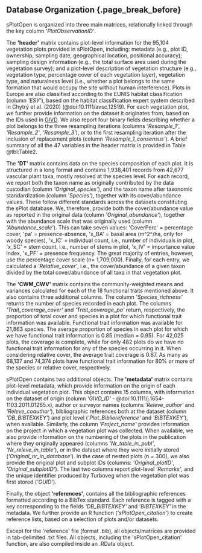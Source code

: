 ## Database Organization {.page_break_before}

sPlotOpen is organized into three main matrices, relationally linked through the key column *'PlotObservationID'*.

The **'header'** matrix contains plot-level information for the 95,104 vegetation plots provided in sPlotOpen, including: metadata (e.g., plot ID, ownership, sampling date, geographical location, positional accuracy); sampling design information (e.g., the total surface area used during the vegetation survey); and a plot-level description of vegetation structure (e.g., vegetation type, percentage cover of each vegetation layer), vegetation type, and naturalness level (i.e., whether a plot  belongs to the same formation that would occupy the site without human interference). 
Plots in Europe are also classified according to the EUNIS habitat classification (column *'ESY'*), based on the habitat classification expert system described in Chytrý et al. (2020) (@doi:10.1111/avsc.12519). 
For each vegetation plot, we further provide information on the dataset it originates from, based on the IDs used in [GIVD](http://www.givd.info). 
We also report four binary fields describing whether a plot belongs to the three resampling iterations (columns *'Resample_1'*, *'Resample_2'*, *'Resample_3'*), or to the first resampling iteration after the inclusion of replacement plots (column *'Resample_1_consensus'*).
A brief summary of all the 47 variables in the header matrix is provided in Table @tbl:Table2.  

The **'DT'** matrix contains data on the species composition of each plot. 
It is structured in a long format and contains 1,938,401 records from 42,677 vascular plant taxa, mostly resolved at the species level. 
For each record, we report both the taxon name as originally contributed by the data custodian (column *'Original_species'*), and the taxon name after taxonomic standardization (column *'Species'*), together with its cover/abundance values. 
These follow different standards across the datasets constituting the sPlot database. 
We, therefore, provide both the cover/abundance value as reported in the original data (column *'Original_abundance'*), together with the abundance scale that was originally used (column *'Abundance_scale'*). 
This can take seven values: 'CoverPerc' = percentage cover, 'pa' = presence-absence, 'x_BA' = basal area (m^2^/ha, only for woody species), 'x_IC' = individual count, i.e., number of individuals in plot, 'x_SC' = stem count, i.e., number of stems in plot, 'x_IV' = importance value index, 'x_PF' = presence frequency. 
The great majority of entries, however, use the percentage cover scale (n= 1,709,000). 
Finally, for each entry, we calculated a *'Relative_cover'*, i.e., the cover/abundance of a given taxon divided by the total cover/abundance of all taxa in that vegetation plot.  

The **'CWM_CWV'** matrix contains the community-weighted means and variances calculated for each of the 18 functional traits mentioned above. 
It also contains three additional columns. 
The column *'Species_richness'* returns the number of species recorded in each plot. 
The columns *'Trait_coverage_cover'* and *'Trait_coverage_pa'* return, respectively, the proportion of total cover and species in a plot for which functional trait information was available. 
Functional trait information was available for 21,863 species. 
The average proportion of species in each plot for which we have functional trait information is 0.85 (median = 0.95). 
For 42,025 plots, the coverage is complete, while for only 482 plots do we have no functional trait information for any of the species occurring in it. 
When considering relative cover, the average trait coverage is 0.87. 
As many as 68,137 and 74,374 plots have functional trait information for 80% or more of the species or relative cover, respectively.

sPlotOpen contains two additional objects. The **'metadata'** matrix contains plot-level metadata, which provide information on the origin of each individual vegetation plot. 
This object contains 15 columns, with information on the dataset of origin (column *'GIVD_ID'* - @doi:10.1111/j.1654-1103.2011.01265.x), author or surveyor names (columns *'Releve_author'* and *'Releve_coauthor'*), bibliographic references both at the dataset (column *'DB_BIBTEXKEY'*) and plot level (*'Plot_Biblioreference'* and *'BIBTEXKEY'*), when available. 
Similarly, the column *'Project_name'* provides information on the project in which a vegetation plot was collected.
When available, we also provide information on the numbering of the plots in the publication where they originally appeared (columns *'Nr_table_in_publ'*, *'Nr_releve_in_table'*), or in the dataset where they were initially stored (*'Original_nr_in_database'*). 
In the case of nested plots (n = 300), we also provide the original plot and subplot IDs (columns: *'Original_plotID'*, *'Original_subplotID'*). 
The last two columns report plot-level *'Remarks'*, and the unique identifier produced by Turboveg when the vegetation plot was first stored (*'GUID'*). 


Finally, the object **'references'**, contains all the bibliographic references formatted according to a BibTex standard. 
Each reference is tagged with a key corresponding to the fields *'DB_BIBTEXKEY'* and *'BIBTEXKEY'* in the metadata. 
We further provide an R function (*'sPlotOpen_citation'*) to create reference lists, based on a selection of plots and/or datasets.

Except for the 'reference' file (format .bib), all objects/matrices are provided in tab-delimited .txt files. 
All objects, including the 'sPlotOpen_citation' function, are also compiled inside an .RData object.
